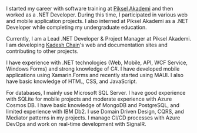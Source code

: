 I started my career with software training at [Piksel Akademi](https://pikselakademi.com.tr/) and then worked as a .NET Developer. During this time, I participated in various web and mobile application projects. I also interned at Piksel Akademi as a .NET Developer while completing my undergraduate education.

Currently, I am a Lead .NET Developer & Project Manager at Piksel Akademi. I am developing [Kadesh Chain](https://www.kadeshchain.com/)'s web and documentation sites and contributing to other projects.

I have experience with .NET technologies (Web, Mobile, API, WCF Service, Windows Forms) and strong knowledge of C#. I have developed mobile applications using Xamarin.Forms and recently started using MAUI. I also have basic knowledge of HTML, CSS, and JavaScript.

For databases, I mainly use Microsoft SQL Server. I have good experience with SQLite for mobile projects and moderate experience with Azure Cosmos DB. I have basic knowledge of MongoDB and PostgreSQL, and limited experience with IBM Db2. I use Domain Driven Design, CQRS, and Mediator patterns in my projects. I manage CI/CD processes with Azure DevOps and work on real-time development with SignalR.

